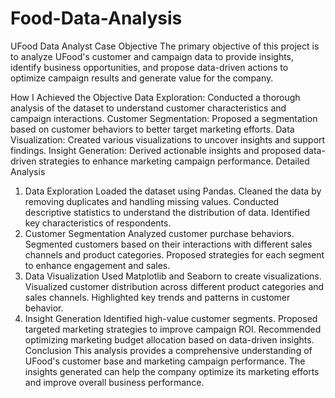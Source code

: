 # Food-Data-Analysis

UFood Data Analyst Case
Objective
The primary objective of this project is to analyze UFood's customer and campaign data to provide insights, identify business opportunities, and propose data-driven actions to optimize campaign results and generate value for the company.

How I Achieved the Objective
Data Exploration: Conducted a thorough analysis of the dataset to understand customer characteristics and campaign interactions.
Customer Segmentation: Proposed a segmentation based on customer behaviors to better target marketing efforts.
Data Visualization: Created various visualizations to uncover insights and support findings.
Insight Generation: Derived actionable insights and proposed data-driven strategies to enhance marketing campaign performance.
Detailed Analysis
1. Data Exploration
Loaded the dataset using Pandas.
Cleaned the data by removing duplicates and handling missing values.
Conducted descriptive statistics to understand the distribution of data.
Identified key characteristics of respondents.
2. Customer Segmentation
Analyzed customer purchase behaviors.
Segmented customers based on their interactions with different sales channels and product categories.
Proposed strategies for each segment to enhance engagement and sales.
3. Data Visualization
Used Matplotlib and Seaborn to create visualizations.
Visualized customer distribution across different product categories and sales channels.
Highlighted key trends and patterns in customer behavior.
4. Insight Generation
Identified high-value customer segments.
Proposed targeted marketing strategies to improve campaign ROI.
Recommended optimizing marketing budget allocation based on data-driven insights.
Conclusion
This analysis provides a comprehensive understanding of UFood's customer base and marketing campaign performance. The insights generated can help the company optimize its marketing efforts and improve overall business performance.

